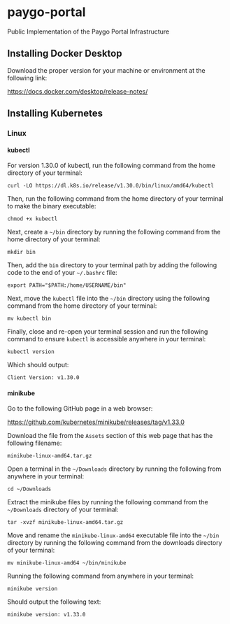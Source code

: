 # paygo-portal
Public Implementation of the Paygo Portal Infrastructure

## Installing Docker Desktop

Download the proper version for your machine or environment at the following
link:

https://docs.docker.com/desktop/release-notes/

## Installing Kubernetes

### Linux

#### kubectl

For version 1.30.0 of kubectl, run the following command from the home
directory of your terminal:

```curl -LO https://dl.k8s.io/release/v1.30.0/bin/linux/amd64/kubectl```

Then, run the following command from the home directory of your terminal to
make the binary executable:

```chmod +x kubectl```

Next, create a `~/bin` directory by running the following command from the home
directory of your terminal:

```mkdir bin```

Then, add the `bin` directory to your terminal path by adding the following
code to the end of your `~/.bashrc` file:

```
export PATH="$PATH:/home/USERNAME/bin"
```

Next, move the `kubectl` file into the `~/bin` directory using the following
command from the home directory of your terminal:

```mv kubectl bin```

Finally, close and re-open your terminal session and run the following command
to ensure `kubectl` is accessible anywhere in your terminal:

```kubectl version```

Which should output:

```
Client Version: v1.30.0
```

#### minikube

Go to the following GitHub page in a web browser:

https://github.com/kubernetes/minikube/releases/tag/v1.33.0

Download the file from the `Assets` section of this web page that has the
following filename:

```minikube-linux-amd64.tar.gz```

Open a terminal in the `~/Downloads` directory by running the following from
anywhere in your terminal:

```cd ~/Downloads```

Extract the minikube files by running the following command from the
`~/Downloads` directory of your terminal:

```tar -xvzf minikube-linux-amd64.tar.gz```

Move and rename the `minikube-linux-amd64` executable file into the `~/bin`
directory by running the following command from the downloads directory
of your terminal:

```mv minikube-linux-amd64 ~/bin/minikube```

Running the following command from anywhere in your terminal:

```minikube version```

Should output the following text:

```minikube version: v1.33.0```
